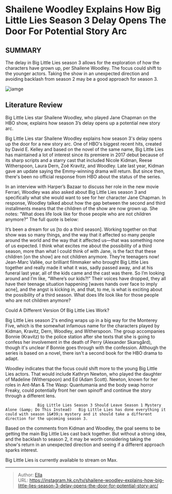 # Shailene Woodley Explains How Big Little Lies Season 3 Delay Opens The Door For Potential Story Arc


## SUMMARY 



  The delay in Big Little Lies season 3 allows for the exploration of how the characters have grown up, per Shailene Woodley.   The focus could shift to the younger actors.   Taking the show in an unexpected direction and avoiding backlash from season 2 may be a good approach for season 3.  

![iamge](https://static1.srcdn.com/wordpress/wp-content/uploads/2023/11/big-little-lies-police-monterey-five-season-1.jpg)

## Literature Review
Big Little Lies star Shailene Woodley, who played Jane Chapman on the HBO show, explains how season 3’s delay opens up a potential new story arc.




Big Little Lies star Shailene Woodley explains how season 3&#39;s delay opens up the door for a new story arc. One of HBO&#39;s biggest recent hits, created by David E. Kelley and based on the novel of the same name, Big Little Lies has maintained a lot of interest since its premiere in 2017 debut because of its sharp scripts and a starry cast that included Nicole Kidman, Reese Witherspoon, Laura Dern, Zoë Kravitz, and Woodley. Late last year, Kidman gave an update saying the Emmy-winning drama will return. But since then, there&#39;s been no official response from HBO about the status of the series.




In an interview with Harper’s Bazaar to discuss her role in the new movie Ferrari, Woodley was also asked about Big Little Lies season 3 and specifically what she would want to see for her character Jane Chapman. In response, Woodley talked about how the gap between the second and third installments means that the children of the show are now grown up. She notes: “What does life look like for those people who are not children anymore?” The full quote is below:


It’s been a dream for us [to do a third season]. Working together on that show was so many things, and the way that it affected so many people around the world and the way that it affected us—that was something none of us expected. I think what excites me about the possibility of a third season, more than what I could think of with Jane, is the fact that these children [on the show] are not children anymore. They’re teenagers now!
Jean-Marc Vallée, our brilliant filmmaker who brought Big Little Lies together and really made it what it was, sadly passed away, and at his funeral last year, all of the kids came and the cast was there. So I’m looking around and I’m like, “Where’s our kids?!” Their voices have dropped, they all have their teenage situation happening [waves hands over face to imply acne], and the angst is kicking in, and that, to me, is what is exciting about the possibility of a third season. What does life look like for those people who are not children anymore?






 Could A Different Version Of Big Little Lies Work? 
          

Big Little Lies season 2&#39;s ending wraps up in a big way for the Monterey Five, which is the somewhat infamous name for the characters played by Kidman, Kravitz, Dern, Woodley, and Witherspoon. The group accompanies Bonnie (Kravitz) to the police station after she texts that she is going to confess her involvement in the death of Perry (Alexander Skarsgård), though it&#39;s unclear if Bonnie goes through with the confession. Although the series is based on a novel, there isn&#39;t a second book for the HBO drama to adapt.

Woodley indicates that the focus could shift more to the young Big Little Lies actors. That would include Kathryn Newton, who played the daughter of Madeline (Witherspoon) and Ed (Adam Scott). Newton, known for her roles in Ant-Man &amp; The Wasp: Quantumania and the body swap horror Freaky, could potentially front her own spinoff and continue the story through a different lens.




                  Big Little Lies Season 3 Should Leave Season 1 Mystery Alone (&amp; Do This Instead)   Big Little Lies has done everything it could with season 1&#39;s mystery and it should take a different direction for the upcoming season 3.    

Based on the comments from Kidman and Woodley, the goal seems to be getting the main Big Little Lies cast back together. But without a strong idea, and the backlash to season 2, it may be worth considering taking the show&#39;s return in an unexpected direction and seeing if a different approach sparks interest.



Big Little Lies is currently available to stream on Max.






---

> Author: [Ella](https://instagram.hk.cn/)  
> URL: https://instagram.hk.cn/tv/shailene-woodley-explains-how-big-little-lies-season-3-delay-opens-the-door-for-potential-story-arc/  

